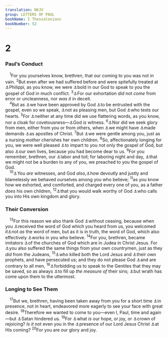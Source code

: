 ```yaml
---
translation: NKJV
group: LETTERS OF PAUL
bookName: I Thessalonians 
bookNumber: 52
---
```


<div class="title"><h1>2</h1><h3>Paul’s Conduct</h3></div>
<span class="verse 1te_2_1"> <sup>1</sup>For you yourselves know, brethren, that our coming to you was not in vain. </span>
<span class="verse 1te_2_2"><sup>2</sup>But even after we had suffered before and were spitefully treated at <a data-toggle="tooltip" data-placement="bottom" title="Acts 14:5; 16:19–24; Phil. 1:30">⚓</a>Philippi, as you know, we were <a data-toggle="tooltip" data-placement="bottom" title="Acts 17:1–9">⚓</a>bold in our God to speak to you the gospel of God in much conflict. </span>
<span class="verse 1te_2_3"><sup>3</sup><a data-toggle="tooltip" data-placement="bottom" title="2 Cor. 7:2">⚓</a>For our exhortation <i>did</i> not <i>come</i> from error or uncleanness, nor <i>was</i> <i>it</i> in deceit.<br/></span>
<span class="verse 1te_2_4"> <sup>4</sup>But as <a data-toggle="tooltip" data-placement="bottom" title="1 Cor. 7:25">⚓</a>we have been approved by God <a data-toggle="tooltip" data-placement="bottom" title="Titus 1:3">⚓</a>to be entrusted with the gospel, even so we speak, <a data-toggle="tooltip" data-placement="bottom" title="Gal. 1:10">⚓</a>not as pleasing men, but God <a data-toggle="tooltip" data-placement="bottom" title="Prov. 17:3">⚓</a>who tests our hearts. </span>
<span class="verse 1te_2_5"><sup>5</sup>For <a data-toggle="tooltip" data-placement="bottom" title="2 Cor. 2:17">⚓</a>neither at any time did we use flattering words, as you know, nor a cloak for covetousness—<a data-toggle="tooltip" data-placement="bottom" title="Rom. 1:9; 1 Thess. 2:10">⚓</a>God <i>is</i> witness. </span>
<span class="verse 1te_2_6"><sup>6</sup><a data-toggle="tooltip" data-placement="bottom" title="1 Tim. 5:17">⚓</a>Nor did we seek glory from men, either from you or from others, when <a data-toggle="tooltip" data-placement="bottom" title="1 Cor. 9:4">⚓</a>we might have <a data-toggle="tooltip" data-placement="bottom" title="2 Cor. 11:9">⚓</a>made demands <a data-toggle="tooltip" data-placement="bottom" title="1 Cor. 9:1">⚓</a>as apostles of Christ. </span>
<span class="verse 1te_2_7"><sup>7</sup>But <a data-toggle="tooltip" data-placement="bottom" title="1 Cor. 2:3">⚓</a>we were gentle among you, just as a nursing <i>mother</i> cherishes her own children. </span>
<span class="verse 1te_2_8"><sup>8</sup>So, affectionately longing for you, we were well pleased <a data-toggle="tooltip" data-placement="bottom" title="Rom. 1:11">⚓</a>to impart to you not only the gospel of God, but also <a data-toggle="tooltip" data-placement="bottom" title="2 Cor. 12:15; 1 John 3:16">⚓</a>our own lives, because you had become dear to us. </span>
<span class="verse 1te_2_9"><sup>9</sup>For you remember, brethren, our <a data-toggle="tooltip" data-placement="bottom" title="Acts 18:3; 20:34, 35; 1 Cor. 4:12; 2 Thess. 3:7, 8">⚓</a>labor and toil; for laboring night and day, <a data-toggle="tooltip" data-placement="bottom" title="2 Cor. 12:13">⚓</a>that we might not be a burden to any of you, we preached to you the gospel of God.<br/></span>
<span class="verse 1te_2_10"> <sup>10</sup><a data-toggle="tooltip" data-placement="bottom" title="2 Cor. 1:12; 1 Thess. 1:5">⚓</a>You <i>are</i> witnesses, and God <i>also,</i><a data-toggle="tooltip" data-placement="bottom" title="2 Cor. 7:2">⚓</a>how devoutly and justly and blamelessly we behaved ourselves among you who believe; </span>
<span class="verse 1te_2_11"><sup>11</sup>as you know how we exhorted, and comforted, and charged every one of you, as a father <i>does</i> his own children, </span>
<span class="verse 1te_2_12"><sup>12</sup><a data-toggle="tooltip" data-placement="bottom" title="Eph. 4:1; Col. 1:10">⚓</a>that you would walk worthy of God <a data-toggle="tooltip" data-placement="bottom" title="Rom. 8:28; 1 Cor. 1:9; 1 Thess. 5:24; 2 Thess. 2:14; (2 Tim. 1:9)">⚓</a>who calls you into His own kingdom and glory.<br/></span>
<div class="title"><h3>Their Conversion</h3></div>
<span class="verse 1te_2_13"> <sup>13</sup>For this reason we also thank God <a data-toggle="tooltip" data-placement="bottom" title="Rom. 1:8; 1 Thess. 1:2, 3">⚓</a>without ceasing, because when you <a data-toggle="tooltip" data-placement="bottom" title="Mark 4:20">⚓</a>received the word of God which you heard from us, you welcomed <i>it</i><a data-toggle="tooltip" data-placement="bottom" title="(Matt. 10:20; Gal. 4:14)">⚓</a>not <i>as</i> the word of men, but as it is in truth, the word of God, which also effectively <a data-toggle="tooltip" data-placement="bottom" title="(1 Pet. 1:23)">⚓</a>works in you who believe. </span>
<span class="verse 1te_2_14"><sup>14</sup>For you, brethren, became imitators <a data-toggle="tooltip" data-placement="bottom" title="Gal. 1:22">⚓</a>of the churches of God which are in Judea in Christ Jesus. For <a data-toggle="tooltip" data-placement="bottom" title="Acts 17:5; 1 Thess. 3:4; 2 Thess. 1:4">⚓</a>you also suffered the same things from your own countrymen, just as they <i>did</i> from the Judeans, </span>
<span class="verse 1te_2_15"><sup>15</sup><a data-toggle="tooltip" data-placement="bottom" title="Luke 24:20; Acts 2:23">⚓</a>who killed both the Lord Jesus and <a data-toggle="tooltip" data-placement="bottom" title="Jer. 2:30; Matt. 5:12; 23:34, 35; Acts 7:52">⚓</a>their own prophets, and have persecuted us; and they do not please God <a data-toggle="tooltip" data-placement="bottom" title="Esth. 3:8">⚓</a>and are contrary to all men, </span>
<span class="verse 1te_2_16"><sup>16</sup><a data-toggle="tooltip" data-placement="bottom" title="Luke 11:52">⚓</a>forbidding us to speak to the Gentiles that they may be saved, so as always <a data-toggle="tooltip" data-placement="bottom" title="Gen. 15:16; Dan. 8:23; Matt. 23:32">⚓</a>to fill up <i>the</i> <i>measure</i> <i>of</i> their sins; <a data-toggle="tooltip" data-placement="bottom" title="Matt. 24:6">⚓</a>but wrath has come upon them to the uttermost.<br/></span>
<div class="title"><h3>Longing to See Them</h3></div>
<span class="verse 1te_2_17"> <sup>17</sup>But we, brethren, having been taken away from you for a short time <a data-toggle="tooltip" data-placement="bottom" title="1 Cor. 5:3">⚓</a>in presence, not in heart, endeavored more eagerly to see your face with great desire. </span>
<span class="verse 1te_2_18"><sup>18</sup>Therefore we wanted to come to you—even I, Paul, time and again—but <a data-toggle="tooltip" data-placement="bottom" title="Rom. 1:13; 15:22">⚓</a>Satan hindered us. </span>
<span class="verse 1te_2_19"><sup>19</sup>For <a data-toggle="tooltip" data-placement="bottom" title="2 Cor. 1:14">⚓</a>what <i>is</i> our hope, or joy, or <a data-toggle="tooltip" data-placement="bottom" title="Prov. 16:31">⚓</a>crown of rejoicing? <i>Is</i> <i>it</i> not even you in the <a data-toggle="tooltip" data-placement="bottom" title="Jude 24">⚓</a>presence of our Lord Jesus Christ <a data-toggle="tooltip" data-placement="bottom" title="1 Cor. 15:23">⚓</a>at His coming? </span>
<span class="verse 1te_2_20"><sup>20</sup>For you are our glory and joy.<br/></span>
